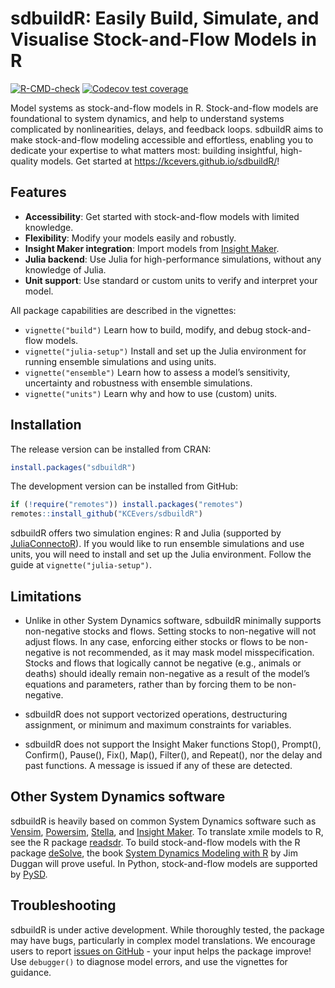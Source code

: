 
<!-- README.md is generated from README.Rmd. Please edit that file -->

# sdbuildR: Easily Build, Simulate, and Visualise Stock-and-Flow Models in R

<!-- badges: start -->

[![R-CMD-check](https://github.com/KCEvers/sdbuildR/actions/workflows/R-CMD-check.yaml/badge.svg)](https://github.com/KCEvers/sdbuildR/actions/workflows/R-CMD-check.yaml)
[![Codecov test
coverage](https://codecov.io/gh/KCEvers/sdbuildR/graph/badge.svg)](https://app.codecov.io/gh/KCEvers/sdbuildR)
<!-- badges: end -->

Model systems as stock-and-flow models in R. Stock-and-flow models are
foundational to system dynamics, and help to understand systems
complicated by nonlinearities, delays, and feedback loops. sdbuildR aims
to make stock-and-flow modeling accessible and effortless, enabling you
to dedicate your expertise to what matters most: building insightful,
high-quality models. Get started at
<https://kcevers.github.io/sdbuildR/>!

## Features

- **Accessibility**: Get started with stock-and-flow models with limited
  knowledge.
- **Flexibility**: Modify your models easily and robustly.
- **Insight Maker integration**: Import models from [Insight
  Maker](https://insightmaker.com/).
- **Julia backend**: Use Julia for high-performance simulations, without
  any knowledge of Julia.
- **Unit support**: Use standard or custom units to verify and interpret
  your model.

All package capabilities are described in the vignettes:

- `vignette("build")` Learn how to build, modify, and debug
  stock-and-flow models.
- `vignette("julia-setup")` Install and set up the Julia environment for
  running ensemble simulations and using units.
- `vignette("ensemble")` Learn how to assess a model’s sensitivity,
  uncertainty and robustness with ensemble simulations.
- `vignette("units")` Learn why and how to use (custom) units.
  <!-- 3. **Delays**: Not all dynamics are instantaneous. Learn about delays (fixed, smooth, material and information) and how to implement them with sdbuildR. -->
  <!-- 4. **Sensitivity**:  -->

## Installation

The release version can be installed from CRAN:

``` r
install.packages("sdbuildR")
```

The development version can be installed from GitHub:

``` r
if (!require("remotes")) install.packages("remotes")
remotes::install_github("KCEvers/sdbuildR")
```

sdbuildR offers two simulation engines: R and Julia (supported by
[JuliaConnectoR](https://github.com/stefan-m-lenz/JuliaConnectoR/)). If
you would like to run ensemble simulations and use units, you will need
to install and set up the Julia environment. Follow the guide at
`vignette("julia-setup")`.

## Limitations

- Unlike in other System Dynamics software, sdbuildR minimally supports
  non-negative stocks and flows. Setting stocks to non-negative will not
  adjust flows. In any case, enforcing either stocks or flows to be
  non-negative is not recommended, as it may mask model
  misspecification. Stocks and flows that logically cannot be negative
  (e.g., animals or deaths) should ideally remain non-negative as a
  result of the model’s equations and parameters, rather than by forcing
  them to be non-negative.

- sdbuildR does not support vectorized operations, destructuring
  assignment, or minimum and maximum constraints for variables.

- sdbuildR does not support the Insight Maker functions Stop(),
  Prompt(), Confirm(), Pause(), Fix(), Map(), Filter(), and Repeat(),
  nor the delay and past functions. A message is issued if any of these
  are detected.

## Other System Dynamics software

sdbuildR is heavily based on common System Dynamics software such as
[Vensim](https://en.wikipedia.org/wiki/Vensim),
[Powersim](https://powersim.com/),
[Stella](https://www.iseesystems.com/), and [Insight
Maker](https://insightmaker.com/). To translate xmile models to R, see
the R package [readsdr](https://CRAN.R-project.org/package=readsdr). To
build stock-and-flow models with the R package
[deSolve](https://CRAN.R-project.org/package=deSolve), the book [System
Dynamics Modeling with
R](https://link.springer.com/book/10.1007/978-3-319-34043-2) by Jim
Duggan will prove useful. In Python, stock-and-flow models are supported
by [PySD](https://doi.org/10.21105/joss.04329).

## Troubleshooting

sdbuildR is under active development. While thoroughly tested, the
package may have bugs, particularly in complex model translations. We
encourage users to report [issues on
GitHub](https://github.com/KCEvers/sdbuildR/issues) - your input helps
the package improve! Use `debugger()` to diagnose model errors, and use
the vignettes for guidance.
